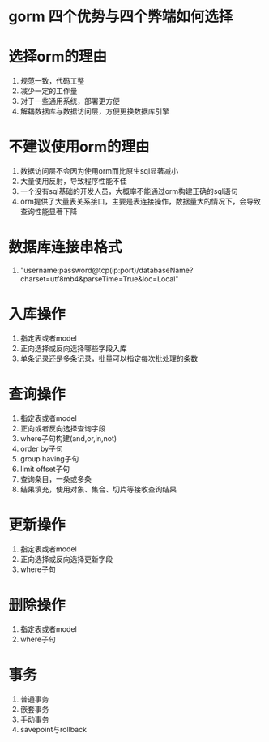 # gorm 四个优势与四个弊端如何选择
# 选择orm的理由
1. 规范一致，代码工整
2. 减少一定的工作量
3. 对于一些通用系统，部署更方便
4. 解耦数据库与数据访问层，方便更换数据库引擎

# 不建议使用orm的理由
1. 数据访问层不会因为使用orm而比原生sql显著减小
2. 大量使用反射，导致程序性能不佳
3. 一个没有sql基础的开发人员，大概率不能通过orm构建正确的sql语句
4. orm提供了大量表关系接口，主要是表连接操作，数据量大的情况下，会导致查询性能显著下降

# 数据库连接串格式
1. "username:password@tcp(ip:port)/databaseName?charset=utf8mb4&parseTime=True&loc=Local"

# 入库操作
1. 指定表或者model
2. 正向选择或反向选择哪些字段入库
3. 单条记录还是多条记录，批量可以指定每次批处理的条数

# 查询操作
1. 指定表或者model
2. 正向或者反向选择查询字段
3. where子句构建(and,or,in,not)
4. order by子句
5. group having子句
6. limit offset子句
7. 查询条目，一条或多条
8. 结果填充，使用对象、集合、切片等接收查询结果

# 更新操作
1. 指定表或者model
2. 正向选择或反向选择更新字段
3. where子句

# 删除操作
1. 指定表或者model
2. where子句

# 事务
1. 普通事务
2. 嵌套事务
3. 手动事务
4. savepoint与rollback